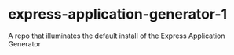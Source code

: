 # express-application-generator-1
A repo that illuminates the default install of the Express Application Generator
